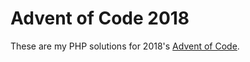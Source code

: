 # Advent of Code 2018

These are my PHP solutions for 2018's [Advent of Code](https://adventofcode.com).
